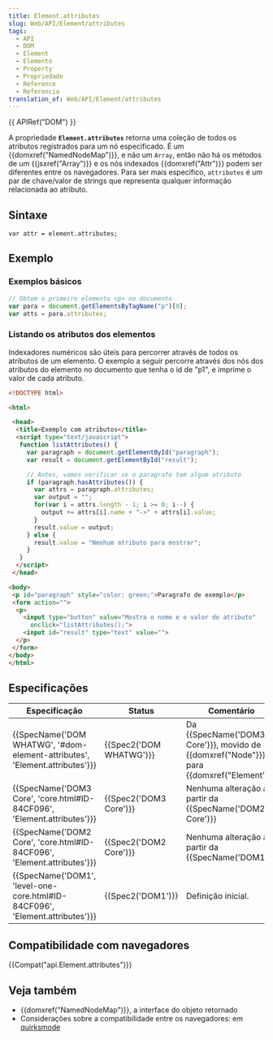 ```yaml
---
title: Element.attributes
slug: Web/API/Element/attributes
tags:
  - API
  - DOM
  - Element
  - Elemento
  - Property
  - Propriedade
  - Reference
  - Referencia
translation_of: Web/API/Element/attributes
---
```

{{ APIRef("DOM") }}

A propriedade **`Element.attributes`** retorna uma coleção de todos os atributos registrados para um nó especificado. É um {{domxref("NamedNodeMap")}}, e não um `Array`, então não há os métodos de um {{jsxref("Array")}} e os nós indexados {{domxref("Attr")}} podem ser diferentes entre os navegadores. Para ser mais específico, `attributes` é um par de chave/valor de strings que representa qualquer informação relacionada ao atributo.

## Sintaxe

```
var attr = element.attributes;
```

## Exemplo

### Exemplos básicos

```js
// Obtem o primeiro elemento <p> no documento
var para = document.getElementsByTagName("p")[0];
var atts = para.attributes;
```

### Listando os atributos dos elementos

Indexadores numéricos são úteis para percorrer através de todos os atributos de um elemento.
O exemplo a seguir percorre através dos nós dos atributos do elemento no documento que tenha o id de "p1", e imprime o valor de cada atributo.

```html
<!DOCTYPE html>

<html>

 <head>
  <title>Exemplo com atributos</title>
  <script type="text/javascript">
   function listAttributes() {
     var paragraph = document.getElementById("paragraph");
     var result = document.getElementById("result");

     // Antes, vamos verificar se o paragrafo tem algum atributo
     if (paragraph.hasAttributes()) {
       var attrs = paragraph.attributes;
       var output = "";
       for(var i = attrs.length - 1; i >= 0; i--) {
         output += attrs[i].name + "->" + attrs[i].value;
       }
       result.value = output;
     } else {
       result.value = "Nenhum atributo para mostrar";
     }
   }
  </script>
 </head>

<body>
 <p id="paragraph" style="color: green;">Paragrafo de exemplo</p>
 <form action="">
  <p>
    <input type="button" value="Mostra o nome e o valor do atributo"
      onclick="listAttributes();">
    <input id="result" type="text" value="">
  </p>
 </form>
</body>
</html>
```

## Especificações

| Especificação                                                                                        | Status                           | Comentário                                                                                                |
| ---------------------------------------------------------------------------------------------------- | -------------------------------- | --------------------------------------------------------------------------------------------------------- |
| {{SpecName('DOM WHATWG', '#dom-element-attributes', 'Element.attributes')}} | {{Spec2('DOM WHATWG')}} | Da {{SpecName('DOM3 Core')}}, movido de {{domxref("Node")}} para {{domxref("Element")}} |
| {{SpecName('DOM3 Core', 'core.html#ID-84CF096', 'Element.attributes')}}     | {{Spec2('DOM3 Core')}}     | Nenhuma alteração a partir da {{SpecName('DOM2 Core')}}                                            |
| {{SpecName('DOM2 Core', 'core.html#ID-84CF096', 'Element.attributes')}}     | {{Spec2('DOM2 Core')}}     | Nenhuma alteração a partir da {{SpecName('DOM1')}}                                                |
| {{SpecName('DOM1', 'level-one-core.html#ID-84CF096', 'Element.attributes')}} | {{Spec2('DOM1')}}         | Definição inicial.                                                                                        |

## Compatibilidade com navegadores

{{Compat("api.Element.attributes")}}

## Veja também

- {{domxref("NamedNodeMap")}}, a interface do objeto retornado
- Considerações sobre a compatibilidade entre os navegadores: em [quirksmode](http://www.quirksmode.org/dom/w3c_core.html#attributes)
